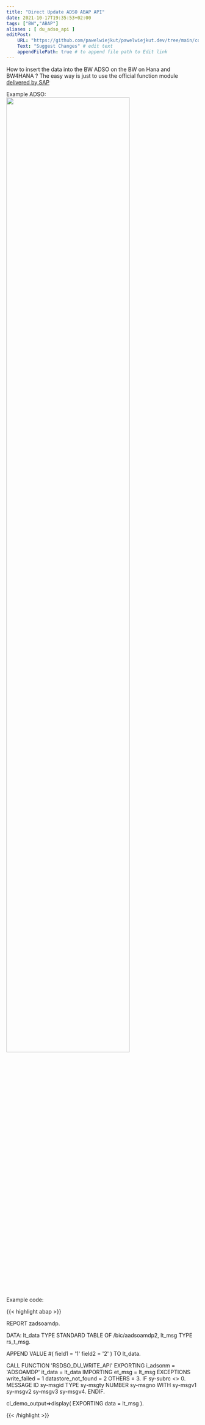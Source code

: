 ```yaml
---
title: "Direct Update ADSO ABAP API"
date: 2021-10-17T19:35:53+02:00
tags: ["BW","ABAP"]
aliases : [ du_adso_api ]
editPost:
    URL: "https://github.com/pawelwiejkut/pawelwiejkut.dev/tree/main/content"
    Text: "Suggest Changes" # edit text
    appendFilePath: true # to append file path to Edit link
---
```


How to insert the data into the BW ADSO on the BW on Hana and BW4HANA ?
The easy way is just to use the official function module [delivered by SAP](https://help.sap.com/viewer/107a6e8a38b74ede94c833ca3b7b6f51/2.0.5/en-US/72e16c936fb94cffb71ce90edd5f8f8e.html)

Example ADSO:
<img src="/adso_api_1.png" width="80%" />

Example code:

{{< highlight abap >}}

REPORT zadsoamdp.

DATA: lt_data TYPE STANDARD TABLE OF /bic/aadsoamdp2,
      lt_msg  TYPE rs_t_msg.

APPEND VALUE #( field1 = '1' field2 = '2'  ) TO lt_data.

CALL FUNCTION 'RSDSO_DU_WRITE_API'
  EXPORTING
    i_adsonm            = 'ADSOAMDP'
    it_data             = lt_data
  IMPORTING
    et_msg              = lt_msg
  EXCEPTIONS
    write_failed        = 1
    datastore_not_found = 2
    OTHERS              = 3.
IF sy-subrc <> 0.
  MESSAGE ID sy-msgid TYPE sy-msgty NUMBER sy-msgno
    WITH sy-msgv1 sy-msgv2 sy-msgv3 sy-msgv4.
ENDIF.

cl_demo_output=>display(
  EXPORTING
    data = lt_msg
).

{{< /highlight >}}